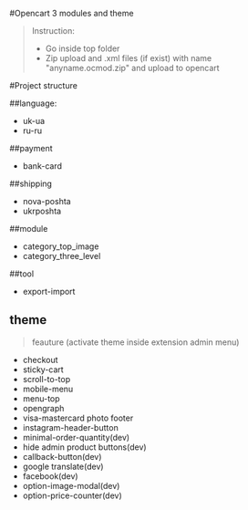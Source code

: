 #Opencart 3 modules and theme

> Instruction:
> * Go inside top folder
> * Zip upload and .xml files (if exist) with name "anyname.ocmod.zip" and upload to opencart

#Project structure

##language: 
* uk-ua
* ru-ru

##payment
* bank-card

##shipping
* nova-poshta
* ukrposhta

##module
* category_top_image
* category_three_level

##tool
* export-import

## theme 
> feauture (activate theme inside extension admin menu)
* checkout
* sticky-cart
* scroll-to-top
* mobile-menu
* menu-top
* opengraph
* visa-mastercard photo footer
* instagram-header-button
* minimal-order-quantity(dev)
* hide admin product buttons(dev)
* callback-button(dev)
* google translate(dev)
* facebook(dev)
* option-image-modal(dev)
* option-price-counter(dev)
